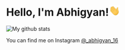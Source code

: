 # Hello, I'm Abhigyan!<img src="https://raw.githubusercontent.com/ABSphreak/ABSphreak/master/gifs/Hi.gif" width="30px">



![My github stats](https://github-readme-stats.vercel.app/api?username=abhigyan16&show_icons=true&theme=radical)




You can find me on Instagram [@_abhigyan_16](https://www.instagram.com/_abhigyan_16/)
